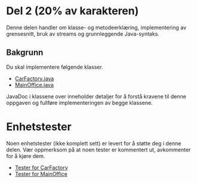 # Del 2 (20% av karakteren)

Denne delen handler om klasse- og metodeerklæring, implementering av grensesnitt, bruk av streams og grunnleggende Java-syntaks.

## Bakgrunn

Du skal implementere følgende klasser.

* [CarFactory.java](CarFactory.java)
* [MainOffice.java](MainOffice.java)

JavaDoc i klassene over inneholder detaljer for å forstå kravene til denne oppgaven og fullføre implementeringen av begge klassene.

# Enhetstester
Noen enhetstester (ikke komplett sett) er levert for å støtte deg i denne delen. Vær oppmerksom på at noen tester er kommentert ut, avkommenter for å kjøre dem.
* [Tester for CarFactory](../../../../../../test/java/com/bmw/manufacturing/part2/CarFactoryTests.java)
* [Tester for MainOffice](../../../../../../test/java/com/bmw/manufacturing/part2/MainOfficeTests.java)
